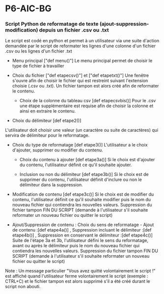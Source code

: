 # P6-AIC-BG

### Script Python de reformatage de texte (ajout-suppression-modification) depuis un fichier .csv ou .txt

Le script est codé en python et permet à un utilisateur via une suite d'action demandée par le script de reformater les lignes d'une colonne d'un fichier .csv ou les lignes d'un fichier .txt

- Menu principal ["def menu()"]
Le menu principal permet de choisir le type de fichier à travailler

- Choix du fichier ["def etapecsv()"] et ["def etapetxt()"]
Une fenêtre s'ouvre afin de choisir le fichier qui est restreint suivant l'extension choisie (.csv ou .txt).
Un fichier tampon est alors créé afin de reformater le contenu.

  - Choix de la colonne du tableau csv [def etapecsvbis()]
Pour le .csv une étape supplémentaire est requise afin de choisir la colonne et ainsi en extraire le contenu.

- Choix du délimiteur [def etape2()]

L'utilisateur doit choisir une valeur (un caractère ou suite de caractères) qui servira de délimiteur pour le reformatage.

- Choix du type de reformatage [def etape3()]
L'utilisateur a le choix d'ajouter, supprimer ou modifier du contenu.

  - Choix du contenu à ajouter [def etape3a()]
Si le choix est d'ajouter du contenu, l'utilisateur définit ce qu'il souhaite ajouter.

  - Inclusion ou non du délimiteur [def etape3b()]
Si le choix est de supprimer du contenu, l'utilisateur définit d'inclure ou non le délimiteur dans la suppression.

- Modification de contenu [def etape3c()]
Si le choix est de modifier du contenu, l'utilisateur définit ce qu'il souhaite modifier puis le nom du nouveau fichier qui contiendra les nouvelles valeurs.
Suppression du fichier tampon
FIN DU SCRIPT (demande à l'utilisateur s'il souhaite reformater un nouveau fichier ou quitter le script)

- Ajout/Suppression de contenu : Choix du sens de reformatage - Ajout de contenu :[def etape4a()] , Suppression incluant le délimiteur :[def etape4b()] , Suppression en conservant le délimiteur :[def etape4c()]
Suite de l'étape 3a et 3b, l'utilisateur défini le sens du reformatage, avant ou après le délimiteur puis le nom du nouveau fichier qui contiendra les nouvelles valeurs.
Suppression du fichier tampon
FIN DU SCRIPT (demande à l'utilisateur s'il souhaite reformater un nouveau fichier ou quitter le script)

Note : 
Un message particulier "Vous avez quitté volontairement le script !" est affiché quand l'utilisateur ferme volontairement le script (exemple : CTRL+C) et le fichier tampon est alors supprimé s'il a été créé durant le script non abouti.

